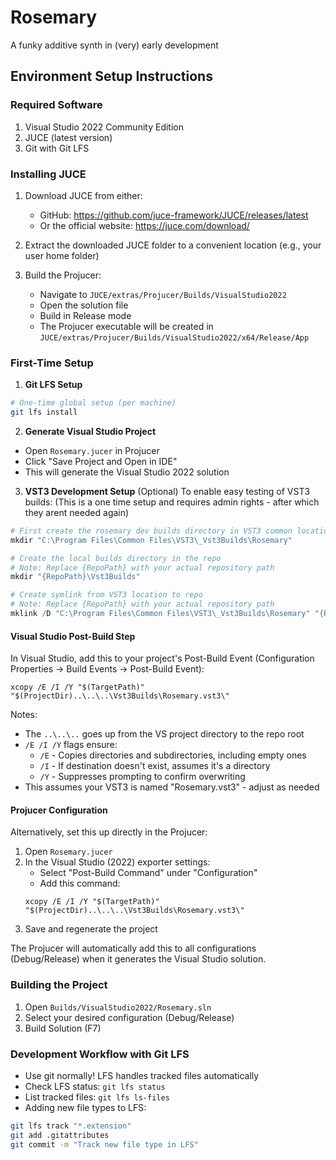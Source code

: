 # Rosemary

A funky additive synth in (very) early development

## Environment Setup Instructions

### Required Software
1. Visual Studio 2022 Community Edition
2. JUCE (latest version)
3. Git with Git LFS

### Installing JUCE
1. Download JUCE from either:
   - GitHub: https://github.com/juce-framework/JUCE/releases/latest
   - Or the official website: https://juce.com/download/

2. Extract the downloaded JUCE folder to a convenient location (e.g., your user home folder)

3. Build the Projucer:
   - Navigate to `JUCE/extras/Projucer/Builds/VisualStudio2022`
   - Open the solution file
   - Build in Release mode
   - The Projucer executable will be created in `JUCE/extras/Projucer/Builds/VisualStudio2022/x64/Release/App`

### First-Time Setup

1. **Git LFS Setup**
```bash
# One-time global setup (per machine)
git lfs install

```

2. **Generate Visual Studio Project**
- Open `Rosemary.jucer` in Projucer
- Click "Save Project and Open in IDE"
- This will generate the Visual Studio 2022 solution

3. **VST3 Development Setup** (Optional)
To enable easy testing of VST3 builds:
(This is a one time setup and requires admin rights - 
after which they arent needed again)
```powershell
# First create the rosemary dev builds directory in VST3 common location
mkdir "C:\Program Files\Common Files\VST3\_Vst3Builds\Rosemary"

# Create the local builds directory in the repo
# Note: Replace {RepoPath} with your actual repository path
mkdir "{RepoPath}\Vst3Builds"

# Create symlink from VST3 location to repo
# Note: Replace {RepoPath} with your actual repository path
mklink /D "C:\Program Files\Common Files\VST3\_Vst3Builds\Rosemary" "{RepoPath}\Vst3Builds"
```

#### Visual Studio Post-Build Step
In Visual Studio, add this to your project's Post-Build Event (Configuration Properties -> Build Events -> Post-Build Event):
```batch
xcopy /E /I /Y "$(TargetPath)" "$(ProjectDir)..\..\..\Vst3Builds\Rosemary.vst3\"
```

Notes:
- The `..\..\..` goes up from the VS project directory to the repo root
- `/E /I /Y` flags ensure:
  - `/E` - Copies directories and subdirectories, including empty ones
  - `/I` - If destination doesn't exist, assumes it's a directory
  - `/Y` - Suppresses prompting to confirm overwriting
- This assumes your VST3 is named "Rosemary.vst3" - adjust as needed

#### Projucer Configuration
Alternatively, set this up directly in the Projucer:
1. Open `Rosemary.jucer`
2. In the Visual Studio (2022) exporter settings:
   - Select "Post-Build Command" under "Configuration"
   - Add this command:
   ```
   xcopy /E /I /Y "$(TargetPath)" "$(ProjectDir)..\..\..\Vst3Builds\Rosemary.vst3\"
   ```
3. Save and regenerate the project

The Projucer will automatically add this to all configurations (Debug/Release) when it generates the Visual Studio solution.

### Building the Project
1. Open `Builds/VisualStudio2022/Rosemary.sln`
2. Select your desired configuration (Debug/Release)
3. Build Solution (F7)

### Development Workflow with Git LFS
- Use git normally! LFS handles tracked files automatically
- Check LFS status: `git lfs status`
- List tracked files: `git lfs ls-files`
- Adding new file types to LFS:
```bash
git lfs track "*.extension"
git add .gitattributes
git commit -m "Track new file type in LFS"
```

